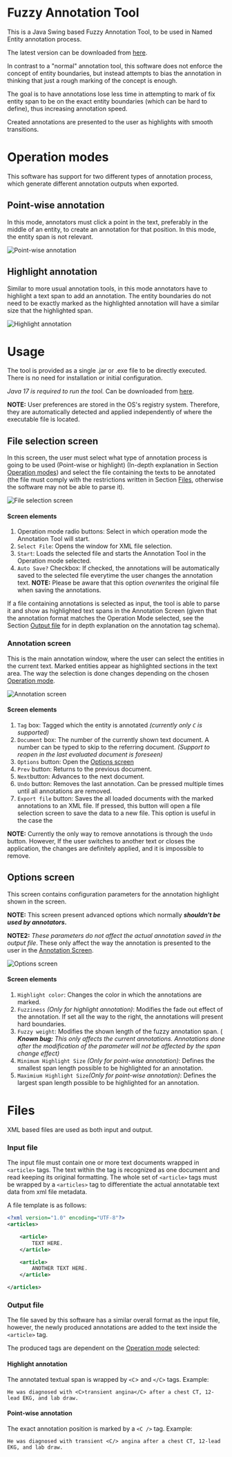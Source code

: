 # Fuzzy Annotation Tool

This is a Java Swing based Fuzzy Annotation Tool, to be used in Named Entity annotation process.

The latest version can be downloaded from [here](https://github.com/gabrielandrade2/FuzzyAnnotationTool/releases/).

In contrast to a "normal" annotation tool, this software does not enforce the concept of entity
boundaries, but instead attempts to bias the annotation in thinking that just a rough marking of the
concept is enough.

The goal is to have annotations lose less time in attempting to mark of fix
entity span to be on the exact entity boundaries (which can be hard to define), thus increasing
annotation speed.

Created annotations are presented to the user as highlights with smooth transitions.

# Operation modes

This software has support for two different types of annotation process, which generate different
annotation outputs when exported.

## Point-wise annotation

In this mode, annotators must click a point in the text, preferably in the middle of an entity, to
create an annotation for that position. In this mode, the entity span is not relevant.

![Point-wise annotation](images/point.gif)

## Highlight annotation

Similar to more usual annotation tools, in this mode annotators have to highlight a text span to add
an annotation. The entity boundaries do not need to be exactly marked as the highlighted annotation
will have a similar size that the highlighted span.

![Highlight annotation](images/highlight.gif)

# Usage

The tool is provided as a single .jar or .exe file to be directly executed. There is no need for
installation or initial configuration.

*Java 17 is required to run the tool.* Can be downloaded from [here](https://www.java.com/download).

**NOTE:** User preferences are stored in the OS's registry system. Therefore, they are automatically
detected and applied independently of where the executable file is located.

## File selection screen

In this screen, the user must select what type of annotation process is going to be used (Point-wise
or highlight) (In-depth explanation in Section [Operation modes](#Operation-modes)) and select the
file containing the texts to be annotated (the file must comply with the restrictions written in
Section [Files](#Files), otherwise the software may not be able to parse it).

![File selection screen](images/1.png)

#### Screen elements

1. Operation mode radio buttons: Select in which operation mode the Annotation Tool will start.
2. `Select File`: Opens the window for XML file selection.
3. `Start`: Loads the selected file and starts the Annotation Tool in the Operation mode selected.
4. `Auto Save?` Checkbox: If checked, the annotations will be automatically saved to the selected
   file everytime the user changes the annotation text.
   **NOTE:** Please be aware that this option *overwrites* the original file when saving the
   annotations.

If a file containing annotations is selected as input, the tool is able to parse it and show as
highlighted text spans in the Annotation Screen (given that the annotation format matches the
Operation Mode selected, see the Section [Output file](#Output-file) for in depth explanation on the
annotation tag schema).

### Annotation screen

This is the main annotation window, where the user can select the entities in the current text.
Marked entities appear as highlighted sections in the text area.
The way the selection is done changes depending on the chosen [Operation mode](#Operation-modes).

![Annotation screen](images/2.png)

#### Screen elements

1. `Tag` box: Tagged which the entity is annotated *(currently only `C` is supported)*
2. `Document` box: The number of the currently shown text document. A number can be typed to skip to
   the referring document. *(Support to reopen in the last evaluated document is foreseen)*
3. `Options` button: Open the [Options screen](#Options-screen)
4. `Prev` button: Returns to the previous document.
5. `Next`button: Advances to the next document.
6. `Undo` button: Removes the last annotation. Can be pressed multiple times until all annotations
   are removed.
7. `Export file` button: Saves the all loaded documents with the marked annotations to an XML file.
   If pressed, this button will open a file selection screen to save the data to a new file. This
   option is useful in the case the

**NOTE:** Currently the only way to remove annotations is through the `Undo` button. However, If the
user switches to another text or closes the application, the changes are definitely applied, and it
is impossible to remove.

## Options screen

This screen contains configuration parameters for the annotation highlight shown in the screen.

**NOTE:** This screen present advanced options which normally ***shouldn't be used by annotators*.**

**NOTE2:** *These parameters do not affect the actual annotation saved in the output file*. These
only affect the way the annotation is presented to the user in
the [Annotation Screen](#Annotation-Screen).

![Options screen](images/3.png)

#### Screen elements

1. `Highlight color`: Changes the color in which the annotations are marked.
2. `Fuzziness` *(Only for highlight annotation)*: Modifies the fade out effect of the annotation. If
   set all the way to the right, the annotations will present hard boundaries.
3. `Fuzzy weight`: Modifies the shown length of the fuzzy annotation span. (
   ***Known bug:** *This only affects the current annotations. Annotations done after the
   modification of the parameter will not be affected by the span change effect)**
4. `Minimum Highlight Size` *(Only for point-wise annotation)*: Defines the smallest span length
   possible to be highlighted for an annotation.
5. `Maximium Highlight Size`*(Only for point-wise annotation)*: Defines the largest span length
   possible to be highlighted for an annotation.

# Files

XML based files are used as both input and output.

### Input file

The input file must contain one or more text documents wrapped in `<article>` tags. The text within
the tag is recognized as one document and read keeping its original formatting.
The whole set of `<article>` tags must be wrapped by a `<articles>` tag to differentiate the actual
annotatable text data from xml file metadata.

A file template is as follows:

```xml
<?xml version="1.0" encoding="UTF-8"?>
<articles>

    <article>
        TEXT HERE.
    </article>

    <article>
        ANOTHER TEXT HERE.
    </article>

</articles>
```

### Output file

The file saved by this software has a similar overall format as the input file, however, the newly
produced annotations are added to the text inside the `<article>` tag.

The produced tags are dependent on the [Operation mode](#Operation-modes) selected:

#### Highlight annotation

The annotated textual span is wrapped by `<C`> and `</C>` tags.
Example:

```
He was diagnosed with <C>transient angina</C> after a chest CT, 12-lead EKG, and lab draw.
```

#### Point-wise annotation

The exact annotation position is marked by a `<C />` tag.
Example:

```
He was diagnosed with transient <C/> angina after a chest CT, 12-lead EKG, and lab draw.
```
